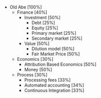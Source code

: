 * Old Abe [100%]
  * Finance [40%]
    * Investment [50%]
      * Debt [25%]
      * Equity [25%]
      * Primary market [25%]
      * Secondary market [25%]
    * Value [50%]
      * Dilution model [50%]
      * Fair Market Price [50%]
  * Economics [30%]
    * Attribution Based Economics [50%]
    * Money [50%]
  * Process [30%]
    * Processing fees [33%]
    * Automated accounting [34%]
    * Continuous Integration [33%]
